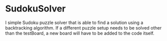 # SudokuSolver
I simple Sudoku puzzle solver that is able to find a solution using a backtracking algorithm.
If a different puzzle setup needs to be solved other than the testBoard, a new board will have to be added to the code itself.
